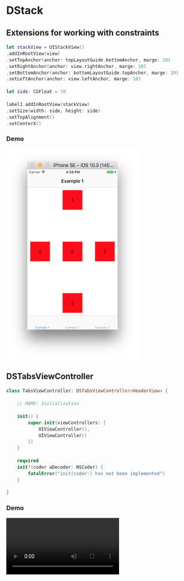 # DStack


## Extensions for working with constraints

```swift
let stackView = UIStackView()
.addInRootView(view)
.setTopAnchor(anchor: topLayoutGuide.bottomAnchor, marge: 10)
.setRightAnchor(anchor: view.rightAnchor, marge: 10)
.setBottomAnchor(anchor: bottomLayoutGuide.topAnchor, marge: 10)
.setLeftAnchor(anchor: view.leftAnchor, marge: 10)

let side: CGFloat = 70

label1.addInRootView(stackView)
.setSize(width: side, height: side)
.setTopAlignment()
.setCenterX()
```

### Demo

![ScreenShotPortrait](https://github.com/ErusaevAP/DStack/blob/master/Documentations/Images/ScreenShotPortrait.png)

## DSTabsViewController

```swift
class TabsViewController: DSTabsViewController<HeaderView> {

    // MARK: Initialization

    init() {
        super.init(viewControllers: [
            UIViewController(),
            UIViewController()
        ])
    }

    required
    init?(coder aDecoder: NSCoder) {
        fatalError("init(coder:) has not been implemented")
    }

}
```
### Demo

![ScreenShotPortrait](https://github.com/ErusaevAP/DStack/blob/master/Documentations/Videos/DSStackDemo.mov)

